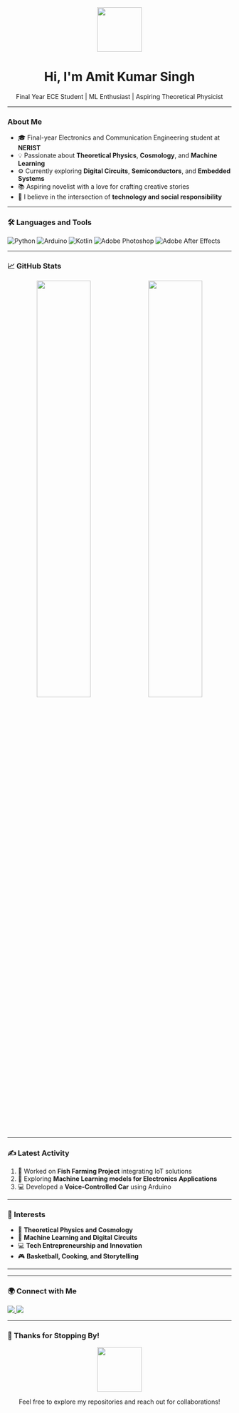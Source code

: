 <div align="center">
  <img src="https://media.giphy.com/media/WUlplcMpOCEmTGBtBW/giphy.gif" width="100"/>
  <h1>Hi, I'm Amit Kumar Singh </h1>
  <p>Final Year ECE Student | ML Enthusiast | Aspiring Theoretical Physicist </p>
</div>

---

###  About Me  
- 🎓 Final-year Electronics and Communication Engineering student at **NERIST**  
- 💡 Passionate about **Theoretical Physics**, **Cosmology**, and **Machine Learning**  
- ⚙️ Currently exploring **Digital Circuits**, **Semiconductors**, and **Embedded Systems**  
- 📚 Aspiring novelist with a love for crafting creative stories  
- 🌱 I believe in the intersection of **technology and social responsibility**  

---

### 🛠️ Languages and Tools  
<p align="left">
  <img src="https://img.shields.io/badge/Python-3776AB?style=for-the-badge&logo=python&logoColor=white" alt="Python"/>
  <img src="https://img.shields.io/badge/Arduino-00979D?style=for-the-badge&logo=arduino&logoColor=white" alt="Arduino"/>
  <img src="https://img.shields.io/badge/Kotlin-0095D5?style=for-the-badge&logo=kotlin&logoColor=white" alt="Kotlin"/>
  <img src="https://img.shields.io/badge/Adobe%20Photoshop-31A8FF?style=for-the-badge&logo=adobephotoshop&logoColor=white" alt="Adobe Photoshop"/>
  <img src="https://img.shields.io/badge/After%20Effects-9999FF?style=for-the-badge&logo=adobeaftereffects&logoColor=white" alt="Adobe After Effects"/>
</p>

---

### 📈 GitHub Stats  
<div align="center">
  <img src="https://github-readme-stats.vercel.app/api?username=Amit-Kumar-Singh&show_icons=true&theme=radical" width="49%"/>
  <img src="https://github-readme-streak-stats.herokuapp.com/?user=Amit-Kumar-Singh&theme=radical" width="49%"/>
</div>  

---

### ✍️ Latest Activity  
<!--START_SECTION:activity-->
1. 🎯 Worked on **Fish Farming Project** integrating IoT solutions  
2. 🧠 Exploring **Machine Learning models for Electronics Applications**  
3. 💻 Developed a **Voice-Controlled Car** using Arduino  
<!--END_SECTION:activity-->

---

### 🌟 Interests  
- 🔬 **Theoretical Physics and Cosmology**  
- 🤖 **Machine Learning and Digital Circuits**  
- 💻 **Tech Entrepreneurship and Innovation**  
- 🎮 **Basketball, Cooking, and Storytelling**  

---
---

### 🌍 Connect with Me  
<p align="left">
  <a href="https://www.linkedin.com/in/zoraco">
    <img src="https://img.shields.io/badge/LinkedIn-0A66C2?style=for-the-badge&logo=linkedin&logoColor=white" />
  </a>
  <a href="mailto:amiscisth@gmail.com">
    <img src="https://img.shields.io/badge/Email-D14836?style=for-the-badge&logo=gmail&logoColor=white" />
  </a>
</p>  

---

### 🥂 Thanks for Stopping By!  
<div align="center">
  <img src="https://images.app.goo.gl/JBvDH42nPpM8Fgkj7.gif" width="100"/>
  <p>Feel free to explore my repositories and reach out for collaborations!</p>
</div>
